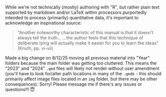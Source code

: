 While we're not technically (mostly) authoring with "R", but rather plain text supported by markdown and/or LaTeX within processors purportedly intended to process (primarily) quantitative data, it's important to acknowledge an inspirational source: 

> "Another noteworthy characteristic of this manual is that it doesn't always tell the truth... ...the author feels that this technique of deliberate lying will actually make it easier for you to learn the ideas" (Knuth, pp. vi-vii)

Made a big change on 8/12/25 moving all previous material into "Year" folders because the main folder was getting too cluttered. This means the "2023" and "2024" `.qmd` files will likely not render without user amendment (you'll have to look for/alter path locations in many of the `.qmd`s - this should primarily affect image files located in an `img` folder, but there may be other consequences). Sorry! Please message me if there's any issues or questions!!! 😇 
